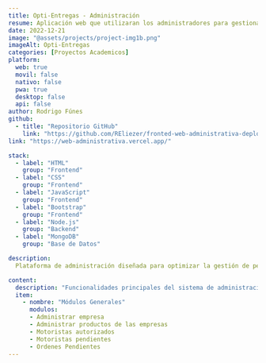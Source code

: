 ```yaml
---
title: Opti-Entregas - Administración
resume: Aplicación web que utilizaran los administradores para gestionar las empresas y productos que se muestran a los usuarios finales.
date: 2022-12-21
image: "@assets/projects/project-img1b.png"
imageAlt: Opti-Entregas
categories: [Proyectos Academicos]
platform:
  web: true
  movil: false
  nativo: false
  pwa: true
  desktop: false
  api: false
author: Rodrigo Fúnes
github: 
  - title: "Repositorio GitHub"
    link: "https://github.com/REliezer/fronted-web-administrativa-deploy.git"
link: "https://web-administrativa.vercel.app/"

stack:
  - label: "HTML"
    group: "Frontend"
  - label: "CSS"
    group: "Frontend"
  - label: "JavaScript"
    group: "Frontend"
  - label: "Bootstrap"
    group: "Frontend"
  - label: "Node.js"
    group: "Backend"
  - label: "MongoDB"
    group: "Base de Datos"

description:
  Plataforma de administración diseñada para optimizar la gestión de pedidos y comercios asociados. A través de un panel intuitivo, los administradores pueden supervisar el estado de las órdenes, actualizar información de productos y controlar las diferentes categorías disponibles. Con herramientas de seguimiento de envíos, Opti-Entregas facilita la organización y mejora la eficiencia del servicio de delivery. 

content:
  description: "Funcionalidades principales del sistema de administración"
  item:
    - nombre: "Módulos Generales"
      modulos:
      - Administrar empresa
      - Administrar productos de las empresas
      - Motoristas autorizados
      - Motoristas pendientes
      - Ordenes Pendientes
---
```

